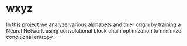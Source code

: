 # wxyz

In this project we analyze various alphabets and thier origin by training a Neural Network using convolutional block chain optimization to minimize conditional entropy. 
